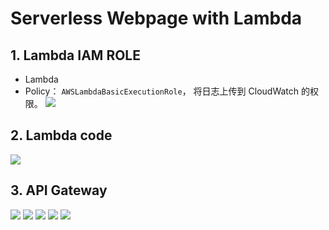 # Serverless Webpage with Lambda

## 1. Lambda IAM ROLE
- Lambda
- Policy： `AWSLambdaBasicExecutionRole`， 将日志上传到 CloudWatch 的权限。
  ![](https://i.loli.net/2019/07/15/5d2c367a820dc75620.png)

## 2. Lambda code
![](https://i.loli.net/2019/07/15/5d2c3ad2ad1f278741.png)

## 3. API Gateway

![](https://i.loli.net/2019/07/15/5d2c380a9fc1d84576.png)
![](https://i.loli.net/2019/07/15/5d2c380d3b3f448463.png)
![](https://i.loli.net/2019/07/15/5d2c38102002516448.png)
![](https://i.loli.net/2019/07/15/5d2c381493cf515281.png)
![](https://i.loli.net/2019/07/15/5d2c3816e305455755.png)
